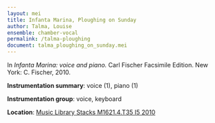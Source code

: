 ```yaml
---
layout: mei
title: Infanta Marina, Ploughing on Sunday
author: Talma, Louise
ensemble: chamber-vocal
permalink: /talma-ploughing
document: talma_ploughing_on_sunday.mei 
---
```


In *Infanta Marina: voice and piano.* Carl Fischer Facsimile Edition. New York: C. Fischer, 2010.

**Instrumentation summary**: voice (1), piano (1) 

**Instrumentation group**: voice, keyboard

**Location**: <a href="https://tufts-primo.hosted.exlibrisgroup.com/permalink/f/bnf7qa/01TUN_ALMA21100441780003851">Music Library Stacks M1621.4.T35 I5 2010</a>
